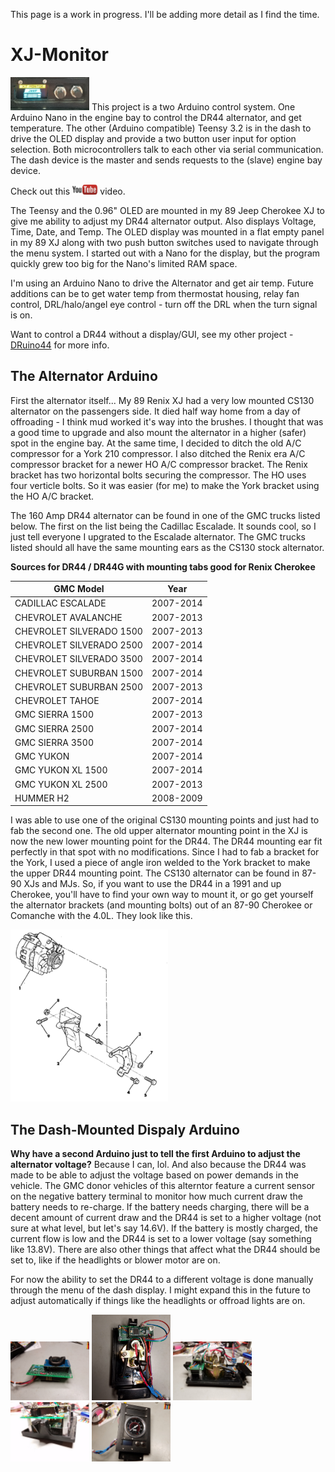 This page is a work in progress. I'll be adding more detail as I find the time.

# XJ-Monitor
<img src="Images/SplashScreen.jpg" width="25%" height="25%">
This project is a two Arduino control system. One Arduino Nano in the engine bay to control the DR44 alternator, and get temperature. The other (Arduino compatible) Teensy 3.2 is in the dash to drive the OLED display and provide a two button user input for option selection. Both microcontrollers talk to each other via serial communication. The dash device is the master and sends requests to the (slave) engine bay device. 

Check out this [<img src="Images/youtube.jpg" width="8%" height="8%">](https://www.youtube.com/watch?v=YiINvIV-CDg)
 video.

The Teensy and the 0.96" OLED are mounted in my 89 Jeep Cherokee XJ to give me ability to adjust my DR44 alternator output. Also displays Voltage, Time, Date, and Temp. The OLED display was mounted in a flat empty panel in my 89 XJ along with two push button switches used to navigate through the menu system. I started out with a Nano for the display, but the program quickly grew too big for the Nano's limited RAM space.

I'm using an Arduino Nano to drive the Alternator and get air temp. Future additions can be to get water temp from thermostat housing, relay fan control, DRL/halo/angel eye control - turn off the DRL when the turn signal is on. 

Want to control a DR44 without a display/GUI, see my other project - [DRuino44](https://github.com/sparcules/DRuino44) for more info.

## The Alternator Arduino
First the alternator itself...  My 89 Renix XJ had a very low mounted CS130 alternator on the passengers side. It died half way home from a day of offroading - I think mud worked it's way into the brushes. I thought that was a good time to upgrade and also mount the alternator in a higher (safer) spot in the engine bay. At the same time, I decided to ditch the old A/C compressor for a York 210 compressor.  I also ditched the Renix era A/C compressor bracket for a newer HO A/C compressor bracket. The Renix bracket has two horizontal bolts securing the compressor. The HO uses four verticle bolts. So it was easier (for me) to make the York bracket using the HO A/C bracket. 

The 160 Amp DR44 alternator can be found in one of the GMC trucks listed below. The first on the list being the Cadillac Escalade. It sounds cool, so I just tell everyone I upgrated to the Escalade alternator. The GMC trucks listed should all have the same mounting ears as the CS130 stock alternator. 

**Sources for DR44 / DR44G with mounting tabs good for Renix Cherokee**

|     GMC Model             |   Year     |
| ---------------------     | ---------- |
| CADILLAC ESCALADE  		    | 2007-2014  | 
| CHEVROLET AVALANCHE 		  | 2007-2013  | 
| CHEVROLET SILVERADO 1500 	| 2007-2013  | 
| CHEVROLET SILVERADO 2500	| 2007-2014  | 
| CHEVROLET SILVERADO 3500	| 2007-2014  | 
| CHEVROLET SUBURBAN 1500	  | 2007-2014  | 
| CHEVROLET SUBURBAN 2500	  | 2007-2013  | 
| CHEVROLET TAHOE		      	| 2007-2014  | 
| GMC	SIERRA 1500			      | 2007-2013  | 
| GMC SIERRA 2500			      | 2007-2014  | 
| GMC	SIERRA 3500			      | 2007-2014  | 
| GMC YUKON					        | 2007-2014  | 
| GMC YUKON XL 1500			    | 2007-2014  | 
| GMC YUKON XL 2500			    | 2007-2013  | 
| HUMMER H2					        | 2008-2009  |

I was able to use one of the original CS130 mounting points and just had to fab the second one. The old upper alternator mounting point in the XJ is now the new lower mounting point for the DR44. The DR44 mounting ear fit perfectly in that spot with no modifications. Since I had to fab a bracket for the York, I used a piece of angle iron welded to the York bracket to make the upper DR44 mounting point. The CS130 alternator can be found in 87-90 XJs and MJs. So, if you want to use the DR44 in a 1991 and up Cherokee, you'll have to find your own way to mount it, or go get yourself the alternator brackets (and mounting bolts) out of an 87-90 Cherokee or Comanche with the 4.0L. They look like this.

<img src="Images/XJRenixAlternatorBracket.PNG" width="50%" height="50%">
 

## The Dash-Mounted Dispaly Arduino
**Why have a second Arduino just to tell the first Arduino to adjust the alternator voltage?** Because I can, lol. And also because the DR44 was made to be able to adjust the voltage based on power demands in the vehicle. The GMC donor vehicles of this alterntor feature a current sensor on the negative battery terminal to monitor how much current draw the battery needs to re-charge. If the battery needs charging, there will be a decent amount of current draw and the DR44 is set to a higher voltage (not sure at what level, but let's say 14.6V). If the battery is mostly charged, the current flow is low and the DR44 is set to a lower voltage (say something like 13.8V). There are also other things that affect what the DR44 should be set to, like if the headlights or blower motor are on. 

For now the ability to set the DR44 to a different voltage is done manually through the menu of the dash display.  I might expand this in the future to adjust automatically if things like the headlights or offroad lights are on. 

<img src="Images/bottom_rtc.jpg" width="25%" height="25%">
<img src="Images/panel_back.jpg" width="25%" height="25%">
<img src="Images/panel_side.jpg" width="25%" height="25%">
<img src="Images/panel_top.jpg" width="25%" height="25%">
<img src="Images/panel_front.jpg" width="25%" height="25%">
